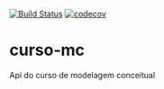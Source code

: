[![Build Status](https://travis-ci.org/dantasrafael/curso_mc.svg?branch=master)](https://travis-ci.org/dantasrafael/curso_mc)
[![codecov](https://codecov.io/gh/dantasrafael/curso_mc/branch/master/graph/badge.svg)](https://codecov.io/gh/dantasrafael/curso_mc)

# curso-mc
Api do curso de modelagem conceitual
